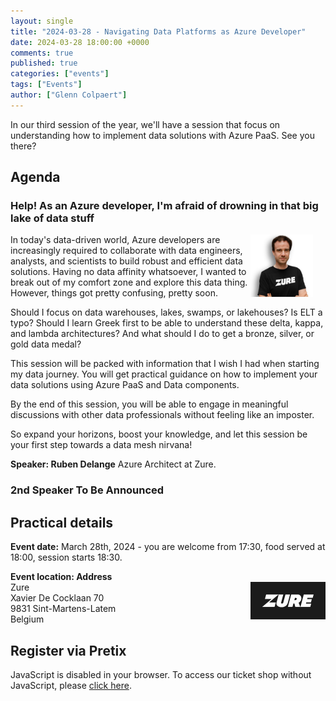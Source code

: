 ```yaml
---
layout: single
title: "2024-03-28 - Navigating Data Platforms as Azure Developer"
date: 2024-03-28 18:00:00 +0000
comments: true
published: true
categories: ["events"]
tags: ["Events"]
author: ["Glenn Colpaert"]
---
```


In our third session of the year, we'll have a session that focus on understanding how to implement data solutions with Azure PaaS. See you there?

## Agenda

### Help! As an Azure developer, I'm afraid of drowning in that big lake of data stuff

<img src="/assets/media/speakers/ruben-delange-zure.png" alt="Ruben Delange" align="right" height="100" width="100" style="margin-right: 20px;">
In today's data-driven world, Azure developers are increasingly required to collaborate with data engineers, analysts, and scientists to build robust and efficient data solutions. Having no data affinity whatsoever, I wanted to break out of my comfort zone and explore this data thing. However, things got pretty confusing, pretty soon.

Should I focus on data warehouses, lakes, swamps, or lakehouses? Is ELT a typo? Should I learn Greek first to be able to understand these delta, kappa, and lambda architectures? And what should I do to get a bronze, silver, or gold data medal?

This session will be packed with information that I wish I had when starting my data journey. You will get practical guidance on how to implement your data solutions using Azure PaaS and Data components.

By the end of this session, you will be able to engage in meaningful discussions with other data professionals without feeling like an imposter.

So expand your horizons, boost your knowledge, and let this session be your first step towards a data mesh nirvana!


**Speaker: Ruben Delange** Azure Architect at Zure.

### 2nd Speaker To Be Announced

## Practical details

**Event date:** March 28th, 2024 - you are welcome from 17:30, food served at 18:00, session starts 18:30.

**Event location: Address**<br />
<img width="120" height="60" align="right" alt="Zure" src="/assets/media/sponsors/logo-zure.png">Zure<br/>
Xavier De Cocklaan 70<br/>
9831 Sint-Martens-Latem<br/>
Belgium

## Register via Pretix

<link rel="stylesheet" type="text/css" href="https://pretix.eu/azug/20230329/widget/v1.css">
<script type="text/javascript" src="https://pretix.eu/widget/v1.en.js" async></script>
<pretix-widget event="https://pretix.eu/azug/20230420/"></pretix-widget>
<noscript>
   <div class="pretix-widget">
        <div class="pretix-widget-info-message">
            JavaScript is disabled in your browser. To access our ticket shop without JavaScript, please <a target="_blank" rel="noopener" href="https://pretix.eu/azug/20240328/">click here</a>.
        </div>
    </div>
</noscript>
